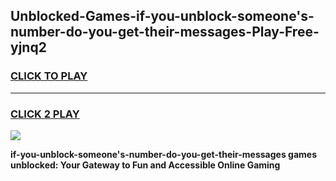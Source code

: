 
## Unblocked-Games-if-you-unblock-someone's-number-do-you-get-their-messages-Play-Free-yjnq2
<h3>
<a href="https://premium76.site?title=if-you-unblock-someone's-number-do-you-get-their-messages&ref=21A">CLICK TO PLAY</a></h3>
<hr>

<h3>
<a href="https://premium76.site?title=if-you-unblock-someone's-number-do-you-get-their-messages&ref=21A">CLICK 2 PLAY</a>
  
</h3>

<a href="https://premium76.site?title=if-you-unblock-someone's-number-do-you-get-their-messages&ref=21A"><img src="https://clearcache.store/games.png"></a>


**if-you-unblock-someone's-number-do-you-get-their-messages games unblocked: Your Gateway to Fun and Accessible Online Gaming**
